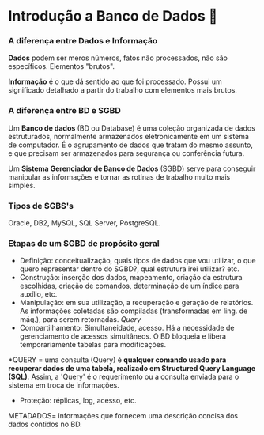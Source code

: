 # Introdução a Banco de Dados :file_folder:



### A diferença entre Dados e Informação

**Dados** podem ser meros números, fatos não processados, não são específicos. Elementos "brutos".

**Informação** é o que dá sentido ao que foi processado. Possui um significado detalhado a partir do trabalho com elementos mais brutos.

### A diferença entre BD e SGBD

Um **Banco de dados** (BD ou Database) é uma coleção organizada de dados estruturados, normalmente armazenados eletronicamente em um sistema de computador. É o agrupamento de dados que tratam do mesmo assunto, e que precisam ser armazenados para segurança ou conferência futura. 

Um **Sistema Gerenciador de Banco de Dados** (SGBD) serve para conseguir manipular as informações e tornar as rotinas de trabalho muito mais simples.

### Tipos de SGBS's

Oracle, DB2, MySQL, SQL Server, PostgreSQL.

### Etapas de um SGBD de propósito geral

- Definição: conceitualização, quais tipos de dados que vou utilizar, o que quero representar dentro do SGBD?, qual estrutura irei utilizar? etc.
- Construção: inserção dos dados, mapeamento, criação da estrutura escolhidas, criação de comandos, determinação de um índice para auxílio, etc.
- Manipulação: em sua utilização, a recuperação e geração de relatórios. As informações coletadas são compiladas (transformadas em ling. de máq.), para serem retornadas. _Query_
- Compartilhamento: Simultaneidade, acesso. Há a necessidade de gerenciamento de acessos simultâneos. O BD bloqueia e libera temporariamente tabelas para modificações.

*QUERY = uma consulta (Query) é **qualquer comando usado para recuperar dados de uma tabela, realizado em Structured Query Language (SQL)**. Assim, a 'Query' é o requerimento ou a consulta enviada para o sistema em troca de informações.

- Proteção: réplicas, log, acesso, etc.

METADADOS= informações que fornecem uma descrição concisa dos dados contidos no BD.

